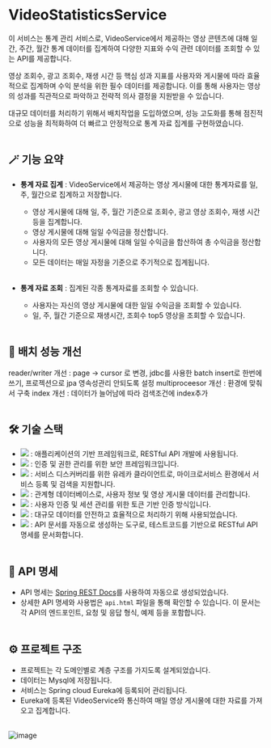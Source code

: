 # VideoStatisticsService
이 서비스는 통계 관리 서비스로, VideoService에서 제공하는 영상 콘텐츠에 대해 일간, 주간, 월간 통계 데이터를 집계하여 다양한 지표와 수익 관련 데이터를 조회할 수 있는 API를 제공합니다.

영상 조회수, 광고 조회수, 재생 시간 등 핵심 성과 지표를 사용자와 게시물에 따라 효율적으로 집계하며 수익 분석을 위한 필수 데이터를 제공합니다.
이를 통해 사용자는 영상의 성과를 직관적으로 파악하고 전략적 의사 결정을 지원받을 수 있습니다.

대규모 데이터를 처리하기 위해서 배치작업을 도입하였으며, 성능 고도화를 통해 점진적으로 성능을 최적화하여 더 빠르고 안정적으로 통계 자료 집계를 구현하였습니다.
<br/><br/>

## 🪄 기능 요약

- **통계 자료 집계** : VideoService에서 제공하는 영상 게시물에 대한 통계자료를 일, 주, 월간으로 집계하고 저장합니다.
  - 영상 게시물에 대해 일, 주, 월간 기준으로 조회수, 광고 영상 조회수, 재생 시간 등을 집계합니다.
  - 영상 게시물에 대해 일일 수익금을 정산합니다.
  - 사용자의 모든 영상 게시물에 대해 일일 수익금을 합산하여 총 수익금을 정산합니다.
  - 모든 데이터는 매일 자정을 기준으로 주기적으로 집계됩니다.
    <br/><br/>

- **통계 자료 조회** : 집계된 각종 통계자료를 조회할 수 있습니다.
  - 사용자는 자신의 영상 게시물에 대한 일일 수익금을 조회할 수 있습니다.
  - 일, 주, 월간 기준으로 재생시간, 조회수 top5 영상을 조회할 수 있습니다. 
<br/><br/>

## 📖 배치 성능 개선
reader/writer 개선 : page -> cursor 로 변경, jdbc를 사용한 batch insert로 한번에 쓰기, 프로젝션으로 jpa 영속성관리 안되도록 설정
multiproceesor 개선 : 환경에 맞춰서 구축
index 개선 : 데이터가 늘어남에 따라 검색조건에 index추가
<br/><br/>


## 🛠 기술 스택

- <img src="https://img.shields.io/badge/springboot-6DB33F?style=for-the-badge&logo=springboot&logoColor=white"> : 애플리케이션의 기반 프레임워크로, RESTful API 개발에 사용됩니다.
- <img src="https://img.shields.io/badge/spring security-6DB33F?style=for-the-badge&logo=springsecurity&logoColor=white"> : 인증 및 권한 관리를 위한 보안 프레임워크입니다.
- <img src="https://img.shields.io/badge/spring eureka-6DB33F?style=for-the-badge&logo=icloud&logoColor=white"> : 서비스 디스커버리를 위한 유레카 클라이언트로, 마이크로서비스 환경에서 서비스 등록 및 검색을 지원합니다.
- <img src="https://img.shields.io/badge/mysql-4479A1?style=for-the-badge&logo=mysql&logoColor=white"> : 관계형 데이터베이스로, 사용자 정보 및 영상 게시물 데이터를 관리합니다.
- <img src="https://img.shields.io/badge/JWT-000000?style=for-the-badge&logo=jsonwebtokens&logoColor=white"> : 사용자 인증 및 세션 관리를 위한 토큰 기반 인증 방식입니다.
- <img src="https://img.shields.io/badge/spring batch-6DB33F?style=for-the-badge&logo=ebox&logoColor=white"> : 대규모 데이터를 안전하고 효율적으로 처리하기 위해 사용되었습니다.
- <img src="https://img.shields.io/badge/REST Docs-6DB33F?style=for-the-badge&logo=readthedocs&logoColor=white"> : API 문서를 자동으로 생성하는 도구로, 테스트코드를 기반으로 RESTful API 명세를 문서화합니다.
<br/><br/>

## 📖 API 명세

- API 명세는 [Spring REST Docs](https://spring.io/projects/spring-restdocs)를 사용하여 자동으로 생성되었습니다.
- 상세한 API 명세와 사용법은 `api.html` 파일을 통해 확인할 수 있습니다. 이 문서는 각 API의 엔드포인트, 요청 및 응답 형식, 예제 등을 포함합니다.
<br/><br/>


## ⚙️ 프로젝트 구조
- 프로젝트는 각 도메인별로 계층 구조를 가지도록 설계되었습니다.
- 데이터는 Mysql에 저장됩니다.
- 서비스는 Spring cloud Eureka에 등록되어 관리됩니다.
- Eureka에 등록된 VideoService와 통신하여 매일 영상 게시물에 대한 자료를 가져오고 집계합니다.
  <br/><br/>

![image](https://github.com/user-attachments/assets/a9304eed-d98a-4143-95a1-71badcab8565)



<br/><br/>
